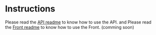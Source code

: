 # Instructions
Please read the [API readme](api/readme.md) to know how to use the API.
and
Please read the [Front readme](front/readme.md) to know how to use the Front. (comming soon)